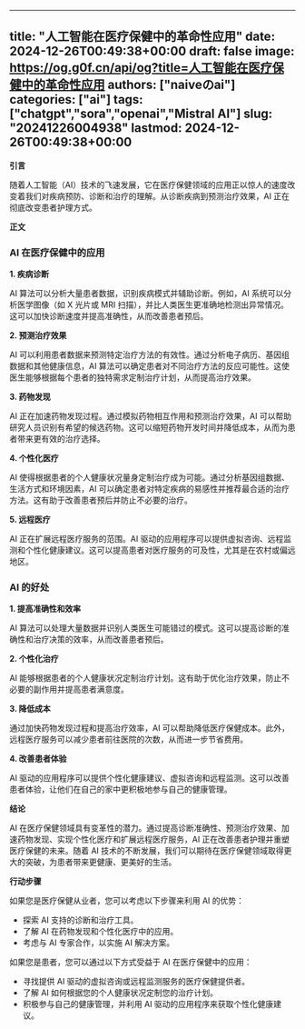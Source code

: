 
---
title: "人工智能在医疗保健中的革命性应用"
date: 2024-12-26T00:49:38+00:00
draft: false
image: https://og.g0f.cn/api/og?title=人工智能在医疗保健中的革命性应用
authors: ["naiveのai"]
categories: ["ai"]
tags: ["chatgpt","sora","openai","Mistral AI"]
slug: "20241226004938"
lastmod: 2024-12-26T00:49:38+00:00
---
**引言**

随着人工智能（AI）技术的飞速发展，它在医疗保健领域的应用正以惊人的速度改变着我们对疾病预防、诊断和治疗的理解。从诊断疾病到预测治疗效果，AI 正在彻底改变患者护理方式。

**正文**

### AI 在医疗保健中的应用

**1. 疾病诊断**

AI 算法可以分析大量患者数据，识别疾病模式并辅助诊断。例如，AI 系统可以分析医学图像（如 X 光片或 MRI 扫描），并比人类医生更准确地检测出异常情况。这可以加快诊断速度并提高准确性，从而改善患者预后。

**2. 预测治疗效果**

AI 可以利用患者数据来预测特定治疗方法的有效性。通过分析电子病历、基因组数据和其他健康信息，AI 算法可以确定患者对不同治疗方法的反应可能性。这使医生能够根据每个患者的独特需求定制治疗计划，从而提高治疗效果。

**3. 药物发现**

AI 正在加速药物发现过程。通过模拟药物相互作用和预测治疗效果，AI 可以帮助研究人员识别有希望的候选药物。这可以缩短药物开发时间并降低成本，从而为患者带来更有效的治疗选择。

**4. 个性化医疗**

AI 使得根据患者的个人健康状况量身定制治疗成为可能。通过分析基因组数据、生活方式和环境因素，AI 可以确定患者对特定疾病的易感性并推荐最合适的治疗方法。这有助于改善患者预后并防止不必要的治疗。

**5. 远程医疗**

AI 正在扩展远程医疗服务的范围。AI 驱动的应用程序可以提供虚拟咨询、远程监测和个性化健康建议。这可以提高患者对医疗服务的可及性，尤其是在农村或偏远地区。

### AI 的好处

**1. 提高准确性和效率**

AI 算法可以处理大量数据并识别人类医生可能错过的模式。这可以提高诊断的准确性和治疗决策的效率，从而改善患者预后。

**2. 个性化治疗**

AI 能够根据患者的个人健康状况定制治疗计划。这有助于优化治疗效果，防止不必要的副作用并提高患者满意度。

**3. 降低成本**

通过加快药物发现过程和提高治疗效率，AI 可以帮助降低医疗保健成本。此外，远程医疗服务可以减少患者前往医院的次数，从而进一步节省费用。

**4. 改善患者体验**

AI 驱动的应用程序可以提供个性化健康建议、虚拟咨询和远程监测。这可以改善患者体验，让他们在自己的家中更积极地参与自己的健康管理。

**结论**

AI 在医疗保健领域具有变革性的潜力。通过提高诊断准确性、预测治疗效果、加速药物发现、实现个性化医疗和扩展远程医疗服务，AI 正在改善患者护理并重塑医疗保健的未来。随着 AI 技术的不断发展，我们可以期待在医疗保健领域取得更大的突破，为患者带来更健康、更美好的生活。

**行动步骤**

如果您是医疗保健从业者，您可以考虑以下步骤来利用 AI 的优势：

* 探索 AI 支持的诊断和治疗工具。
* 了解 AI 在药物发现和个性化医疗中的应用。
* 考虑与 AI 专家合作，以实施 AI 解决方案。

如果您是患者，您可以通过以下方式受益于 AI 在医疗保健中的应用：

* 寻找提供 AI 驱动的虚拟咨询或远程监测服务的医疗保健提供者。
* 了解 AI 如何根据您的个人健康状况定制您的治疗计划。
* 积极参与自己的健康管理，并利用 AI 驱动的应用程序来获取个性化健康建议。